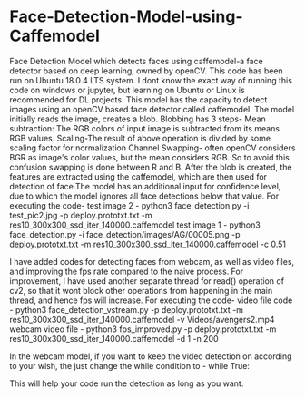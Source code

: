 # Face-Detection-Model-using-Caffemodel
Face Detection Model which detects faces using caffemodel-a face detector based on deep learning, owned by openCV.
This code has been run on Ubuntu 18.0.4 LTS system. I dont know the exact way of running this code on windows or jupyter, but 
learning on Ubuntu or Linux is recommended for DL projects. 
This model has the capacity to detect images using an openCV based face detector called caffemodel. The model initially reads the image,
creates a blob.
Blobbing has 3 steps- 
  Mean subtraction: The RGB colors of input image is subtracted from its means RGB values.
  Scaling-The result of above operation is divided by some scaling factor for normalization
  Channel Swapping- often openCV considers BGR as image's color values, but the mean considers RGB. So to avoid this confusion swapping is done 
                    between R and B.
After the blob is created, the features are extracted using the caffemodel, which are then used for detection of face.The model has an additional input 
for confidence level, due to which the model ignores all face detections below that value.
For executing the code-
  test image 2 - python3 face_detection.py -i test_pic2.jpg -p deploy.prototxt.txt -m res10_300x300_ssd_iter_140000.caffemodel 
  test image 1 - python3 face_detection.py -i face_detection/images/AG/00005.png -p deploy.prototxt.txt -m res10_300x300_ssd_iter_140000.caffemodel -c 0.51
  
I have added codes for detecting faces from webcam, as well as video files, and improving the fps rate compared to the naive process. For improvement, I have 
used another separate thread for read() operation of cv2, so that it wont block other operations from happening in the main thread, and hence fps will increase.
For executing the code-
  video file code - python3 face_detection_vstream.py -p deploy.prototxt.txt -m res10_300x300_ssd_iter_140000.caffemodel -v Videos/avengers2.mp4
  webcam video file - python3 fps_improved.py -p deploy.prototxt.txt -m res10_300x300_ssd_iter_140000.caffemodel -d 1 -n 200
  
In the webcam model, if you want to keep the video detection on according to your wish, the just change the while condition to - 
  while True:
  
This will help your code run the detection as long as you want.
